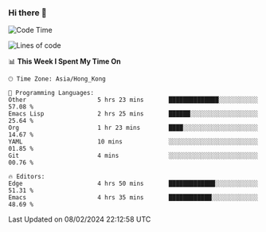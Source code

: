 ### Hi there 👋

<!--
**nicehiro/nicehiro** is a ✨ _special_ ✨ repository because its `README.md` (this file) appears on your GitHub profile.

Here are some ideas to get you started:

- 🔭 I’m currently working on ...
- 🌱 I’m currently learning ...
- 👯 I’m looking to collaborate on ...
- 🤔 I’m looking for help with ...
- 💬 Ask me about ...
- 📫 How to reach me: ...
- 😄 Pronouns: ...
- ⚡ Fun fact: ...
-->

<!--START_SECTION:waka-->
![Code Time](http://img.shields.io/badge/Code%20Time-224%20hrs-blue)

![Lines of code](https://img.shields.io/badge/From%20Hello%20World%20I%27ve%20Written-2.6%20million%20lines%20of%20code-blue)

📊 **This Week I Spent My Time On** 

```text
🕑︎ Time Zone: Asia/Hong_Kong

💬 Programming Languages: 
Other                    5 hrs 23 mins       ██████████████░░░░░░░░░░░   57.08 % 
Emacs Lisp               2 hrs 25 mins       ██████░░░░░░░░░░░░░░░░░░░   25.64 % 
Org                      1 hr 23 mins        ████░░░░░░░░░░░░░░░░░░░░░   14.67 % 
YAML                     10 mins             ░░░░░░░░░░░░░░░░░░░░░░░░░   01.85 % 
Git                      4 mins              ░░░░░░░░░░░░░░░░░░░░░░░░░   00.76 % 

🔥 Editors: 
Edge                     4 hrs 50 mins       █████████████░░░░░░░░░░░░   51.31 % 
Emacs                    4 hrs 35 mins       ████████████░░░░░░░░░░░░░   48.69 % 
```


 Last Updated on 08/02/2024 22:12:58 UTC
<!--END_SECTION:waka-->
